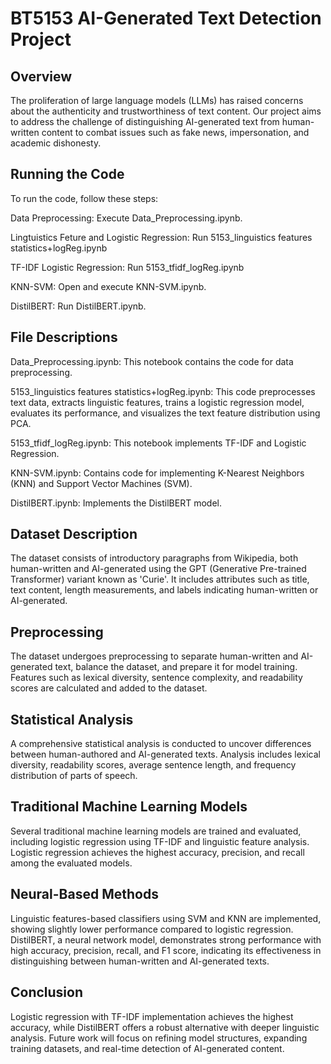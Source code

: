 # BT5153 AI-Generated Text Detection Project

## Overview

The proliferation of large language models (LLMs) has raised concerns about the authenticity and trustworthiness of text content. Our project aims to address the challenge of distinguishing AI-generated text from human-written content to combat issues such as fake news, impersonation, and academic dishonesty.

## Running the Code

To run the code, follow these steps:

Data Preprocessing: Execute Data_Preprocessing.ipynb.

Lingtuistics Feture and Logistic Regression: Run 5153_linguistics features statistics+logReg.ipynb

TF-IDF Logistic Regression: Run 5153_tfidf_logReg.ipynb               

KNN-SVM: Open and execute KNN-SVM.ipynb.

DistilBERT: Run DistilBERT.ipynb.

## File Descriptions

Data_Preprocessing.ipynb: This notebook contains the code for data preprocessing.

5153_linguistics features statistics+logReg.ipynb: This code preprocesses text data, extracts linguistic features, trains a logistic regression model, evaluates its performance, and visualizes the text feature distribution using PCA.

5153_tfidf_logReg.ipynb: This notebook implements TF-IDF and Logistic Regression.

KNN-SVM.ipynb: Contains code for implementing K-Nearest Neighbors (KNN) and Support Vector Machines (SVM).

DistilBERT.ipynb: Implements the DistilBERT model.
## Dataset Description

The dataset consists of introductory paragraphs from Wikipedia, both human-written and AI-generated using the GPT (Generative Pre-trained Transformer) variant known as 'Curie'. It includes attributes such as title, text content, length measurements, and labels indicating human-written or AI-generated.

## Preprocessing

The dataset undergoes preprocessing to separate human-written and AI-generated text, balance the dataset, and prepare it for model training. Features such as lexical diversity, sentence complexity, and readability scores are calculated and added to the dataset.

## Statistical Analysis

A comprehensive statistical analysis is conducted to uncover differences between human-authored and AI-generated texts. Analysis includes lexical diversity, readability scores, average sentence length, and frequency distribution of parts of speech.

## Traditional Machine Learning Models

Several traditional machine learning models are trained and evaluated, including logistic regression using TF-IDF and linguistic feature analysis. Logistic regression achieves the highest accuracy, precision, and recall among the evaluated models.

## Neural-Based Methods

Linguistic features-based classifiers using SVM and KNN are implemented, showing slightly lower performance compared to logistic regression. DistilBERT, a neural network model, demonstrates strong performance with high accuracy, precision, recall, and F1 score, indicating its effectiveness in distinguishing between human-written and AI-generated texts.

## Conclusion

Logistic regression with TF-IDF implementation achieves the highest accuracy, while DistilBERT offers a robust alternative with deeper linguistic analysis. Future work will focus on refining model structures, expanding training datasets, and real-time detection of AI-generated content.

